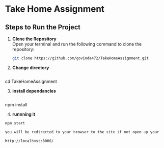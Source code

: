 # Take Home Assignment

## Steps to Run the Project

1. **Clone the Repository**  
   Open your terminal and run the following command to clone the repository:

   ```bash
   git clone https://github.com/govinda472/TakeHomeAssignment.git

2. **Change directory**  
   ```bash
cd TakeHomeAssignment

3.  **install dependancies**

      ```bash
 npm install

4.  **runnning it**

   ```bash
npm start

you will be redirected to your browser to the site if not open up your broswer and go to this url:

http://localhost:3000/
